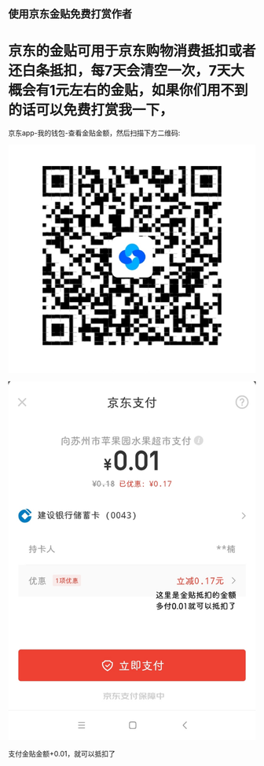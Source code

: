 ## 使用京东金贴免费打赏作者

# 京东的金贴可用于京东购物消费抵扣或者还白条抵扣，每7天会清空一次，7天大概会有1元左右的金贴，如果你们用不到的话可以免费打赏我一下，

京东app-我的钱包-查看金贴金额，然后扫描下方二维码:

![image-20201111142402230](backUp/jintie.jpg)

![image-20201111142402231](backUp/jintie2.jpg)

支付金贴金额+0.01，就可以抵扣了
